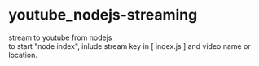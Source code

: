# youtube_nodejs-streaming

stream to youtube from nodejs <br> to start "node index", inlude stream key in [ index.js ] and video name or location.
